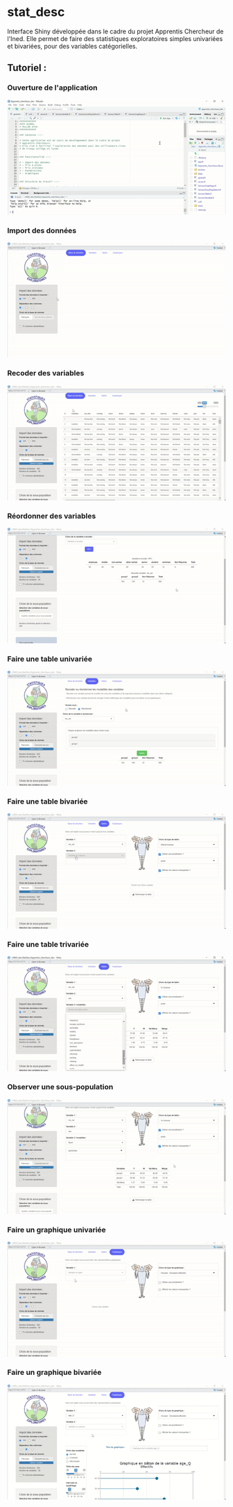 # stat_desc
Interface Shiny développée dans le cadre du projet Apprentis Chercheur de l'Ined. Elle permet de faire des statistiques exploratoires simples univariées et bivariées, pour des variables catégorielles.


## Tutoriel :

### Ouverture de l'application
![](https://github.com/arnomuller/stat_desc/blob/main/img/0_Ouverture.gif)

### Import des données
![](https://github.com/arnomuller/stat_desc/blob/main/img/1_Import.gif)

### Recoder des variables
![](https://github.com/arnomuller/stat_desc/blob/main/img/2_recode.gif)

### Réordonner des variables
![](https://github.com/arnomuller/stat_desc/blob/main/img/3_reorder.gif)

### Faire une table univariée
![](https://github.com/arnomuller/stat_desc/blob/main/img/4_tab1.gif)

### Faire une table bivariée
![](https://github.com/arnomuller/stat_desc/blob/main/img/5_tab2.gif)

### Faire une table trivariée
![](https://github.com/arnomuller/stat_desc/blob/main/img/6_tab3.gif)

### Observer une sous-population
![](https://github.com/arnomuller/stat_desc/blob/main/img/7_souspop.gif)

### Faire un graphique univariée
![](https://github.com/arnomuller/stat_desc/blob/main/img/8_PlotUni.gif)

### Faire un graphique bivariée
![](https://github.com/arnomuller/stat_desc/blob/main/img/9_PlotBi.gif)



